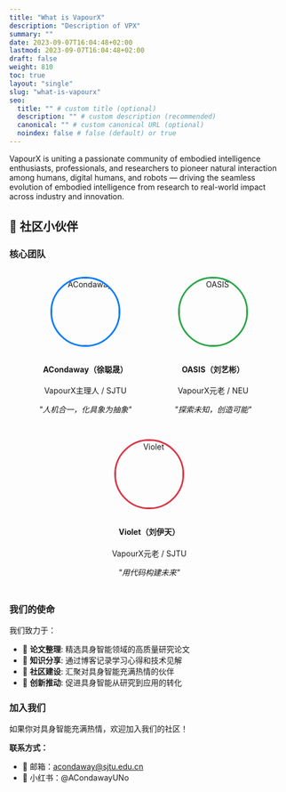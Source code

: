 ```yaml
---
title: "What is VapourX"
description: "Description of VPX"
summary: ""
date: 2023-09-07T16:04:48+02:00
lastmod: 2023-09-07T16:04:48+02:00
draft: false
weight: 810
toc: true
layout: "single"
slug: "what-is-vapourx"
seo:
  title: "" # custom title (optional)
  description: "" # custom description (recommended)
  canonical: "" # custom canonical URL (optional)
  noindex: false # false (default) or true
---
```


VapourX is uniting a passionate community of embodied intelligence enthusiasts, professionals, and researchers to pioneer natural interaction among humans, digital humans, and robots — driving the seamless evolution of embodied intelligence from research to real-world impact across industry and innovation.

## 👥 社区小伙伴

### 核心团队

<div style="display: flex; justify-content: center; flex-wrap: wrap; gap: 30px; margin: 30px 0;">

  <!-- ACondaway -->
  <div style="text-align: center; min-width: 200px;">
    <a href="https://github.com/ACondaway" target="_blank">
      <img src="https://avatars.githubusercontent.com/ACondaway?v=4"
           alt="ACondaway"
           style="width: 120px; height: 120px; border-radius: 50%; object-fit: cover; border: 3px solid #007bff; margin-bottom: 10px; cursor: pointer;">
    </a>
    <h4>ACondaway（徐聪晟）</h4>
    <p>VapourX主理人 / SJTU</p>
    <p><em>"人机合一，化具象为抽象"</em></p>
  </div>

  <!-- OASIS -->
  <div style="text-align: center; min-width: 200px;">
    <a href="https://github.com/10-OASIS-01" target="_blank">
      <img src="https://avatars.githubusercontent.com/u/125074201?v=4"
           alt="OASIS"
           style="width: 120px; height: 120px; border-radius: 50%; object-fit: cover; border: 3px solid #28a745; margin-bottom: 10px; cursor: pointer;">
    </a>
    <h4>OASIS（刘艺彬）</h4>
    <p>VapourX元老 / NEU</p>
    <p><em>"探索未知，创造可能"</em></p>
  </div>

  <!-- Violet -->
  <div style="text-align: center; min-width: 200px;">
    <a href="https://github.com/VioletEvar" target="_blank">
      <img src="https://avatars.githubusercontent.com/u/113980234?v=4"
           alt="Violet"
           style="width: 120px; height: 120px; border-radius: 50%; object-fit: cover; border: 3px solid #dc3545; margin-bottom: 10px; cursor: pointer;">
    </a>
    <h4>Violet（刘伊天）</h4>
    <p>VapourX元老 / SJTU</p>
    <p><em>"用代码构建未来"</em></p>
  </div>

</div>

### 我们的使命

我们致力于：
- 🎯 **论文整理**: 精选具身智能领域的高质量研究论文
- 📝 **知识分享**: 通过博客记录学习心得和技术见解
- 🤝 **社区建设**: 汇聚对具身智能充满热情的伙伴
- 🌟 **创新推动**: 促进具身智能从研究到应用的转化

### 加入我们

如果你对具身智能充满热情，欢迎加入我们的社区！

**联系方式：**
- 📧 邮箱：acondaway@sjtu.edu.cn
- 📱 小红书：@ACondawayUNo
